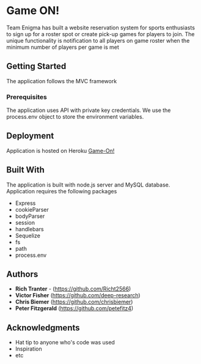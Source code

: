 # Game ON!

Team Enigma has built a website reservation system for sports enthusiasts to sign up for a roster spot or create pick-up games for players to join. The unique functionality is notification to all players on game roster when the minimum number of players per game is met

## Getting Started
The application follows the MVC framework

### Prerequisites

The application uses API with private key credentials.  We use the process.env object to store the environment variables.

## Deployment

Application is hosted on Heroku [Game-On!](https://game-on-listing.herokuapp.com/)

## Built With

The application is built with node.js server and MySQL database.  Application requires the following packages
* Express
* cookieParser
* bodyParser
* session
* handlebars
* Sequelize
* fs
* path
* process.env



## Authors

* **Rich Tranter** - (https://github.com/Richt2566)
* **Victor Fisher**  (https://github.com/deep-research)
* **Chris Biemer**  (https://github.com/chrisbiemer)
* **Peter Fitzgerald**  (https://github.com/petefitz4)



## Acknowledgments

* Hat tip to anyone who's code was used
* Inspiration
* etc
